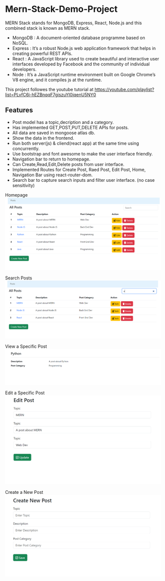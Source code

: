 # Mern-Stack-Demo-Project

MERN Stack stands for MongoDB, Express, React, Node.js and this combined stack is known as MERN stack.
- MongoDB	: A document-oriented database programme based on NoSQL.
- Express	: It’s a robust Node.js web application framework that helps in creating powerful REST APIs.
- React	: A JavaScript library used to create beautiful and interactive user interfaces developed by Facebook and the community of individual developers.
- Node : It’s a JavaScript runtime environment built on Google Chrome’s V8 engine, and it compiles js at the runtime.

This project followes the youtube tutorial at <https://youtube.com/playlist?list=PLvfC6i-hEZBnqqF7giszuYI0iqenU5NY0>

## Features
- Post model has a topic,decription and a category.
- Has implemented GET,POST,PUT,DELETE APIs for posts.
- All data are saved in mongoose atlas db.
- Show the data in the frontend.
- Run both server(js) & cliend(react app) at the same time using concurrently.
- Use bootstrap and font awesome to make the user interface friendly.
- Navigation bar to return to homepage.
- Can Create,Read,Edit,Delete posts from user interface.
- Implemented Routes for Create Post, Raed Post, Edit Post, Home, Navigation Bar using react-router-dom.
- Search bar to capture search inputs and filter user interface. (no case sensitivity)

Homepage
![Homepage](images/1.PNG)

Search Posts
![Homepage](images/2.PNG)

View a Specific Post
![Homepage](images/3.PNG)

Edit a Specific Post
![Homepage](images/4.PNG)

Create a New Post
![Homepage](images/5.PNG)
